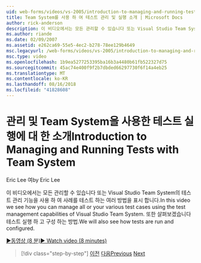 ```yaml
---
uid: web-forms/videos/vs-2005/introduction-to-managing-and-running-tests-with-team-system
title: Team System를 사용 하 여 테스트 관리 및 실행 소개 | Microsoft Docs
author: rick-anderson
description: 이 비디오에서는 모든 관리할 수 있습니다 또는 Visual Studio Team System의 테스트 관리 기능을 사용 하 여 사례를 테스트 하는 여러 방법을 표시 합니다. 또한 살펴보겠습니다...
ms.author: riande
ms.date: 02/09/2007
ms.assetid: e262ca69-55e5-4ec2-b278-78ee129b4649
msc.legacyurl: /web-forms/videos/vs-2005/introduction-to-managing-and-running-tests-with-team-system
msc.type: video
ms.openlocfilehash: 1b9ea5277253395ba16b3a4480b61fb522327d75
ms.sourcegitcommit: 45ac74e400f9f2b7dbded66297730f6f14a4eb25
ms.translationtype: MT
ms.contentlocale: ko-KR
ms.lasthandoff: 08/16/2018
ms.locfileid: "41828608"
---
```

<a name="introduction-to-managing-and-running-tests-with-team-system"></a><span data-ttu-id="f691e-104">관리 및 Team System을 사용한 테스트 실행에 대 한 소개</span><span class="sxs-lookup"><span data-stu-id="f691e-104">Introduction to Managing and Running Tests with Team System</span></span>
====================
<span data-ttu-id="f691e-105">Eric Lee 여</span><span class="sxs-lookup"><span data-stu-id="f691e-105">by Eric Lee</span></span>

<span data-ttu-id="f691e-106">이 비디오에서는 모든 관리할 수 있습니다 또는 Visual Studio Team System의 테스트 관리 기능을 사용 하 여 사례를 테스트 하는 여러 방법을 표시 합니다.</span><span class="sxs-lookup"><span data-stu-id="f691e-106">In this video we see how you can manage all or your various test cases using the test management capabilities of Visual Studio Team System.</span></span> <span data-ttu-id="f691e-107">또한 살펴보겠습니다 테스트 실행 하 고 구성 하는 방법.</span><span class="sxs-lookup"><span data-stu-id="f691e-107">We will also see how tests are run and configured.</span></span>

[<span data-ttu-id="f691e-108">&#9654;동영상 (8 분)</span><span class="sxs-lookup"><span data-stu-id="f691e-108">&#9654; Watch video (8 minutes)</span></span>](https://channel9.msdn.com/Blogs/ASP-NET-Site-Videos/introduction-to-managing-and-running-tests-with-team-system)

> [!div class="step-by-step"]
> <span data-ttu-id="f691e-109">[이전](introduction-to-manual-testing-with-team-system.md)
> [다음](measuring-the-business-value-of-ajax.md)</span><span class="sxs-lookup"><span data-stu-id="f691e-109">[Previous](introduction-to-manual-testing-with-team-system.md)
[Next](measuring-the-business-value-of-ajax.md)</span></span>
